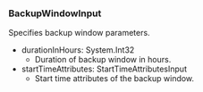### BackupWindowInput
Specifies backup window parameters.

- durationInHours: System.Int32
  - Duration of backup window in hours.
- startTimeAttributes: StartTimeAttributesInput
  - Start time attributes of the backup window.
